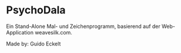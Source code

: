 # PsychoDala
Ein Stand-Alone Mal- und Zeichenprogramm, basierend auf der Web-Application weavesilk.com.

Made by: Guido Eckelt
